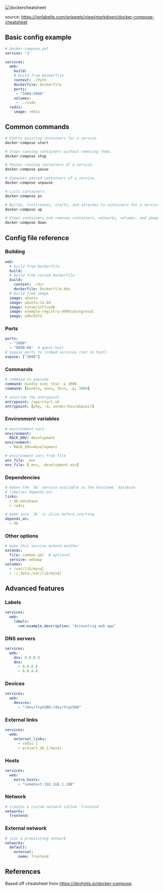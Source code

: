 ![dockercheatsheet](https://user-images.githubusercontent.com/57506512/164302393-0b6a5e1e-02fb-49b7-b874-6f01049b1ee2.png)

source: https://jonlabelle.com/snippets/view/markdown/docker-compose-cheatsheet

## Basic config example

```yml
# docker-compose.yml
version: '3'

services:
  web:
    build: .
    # build from Dockerfile
    context: ./Path
    dockerfile: Dockerfile
    ports:
     - "5000:5000"
    volumes:
     - .:/code
  redis:
    image: redis
```

## Common commands

```bash
# Starts existing containers for a service.
docker-compose start

# Stops running containers without removing them.
docker-compose stop

# Pauses running containers of a service.
docker-compose pause

# Unpauses paused containers of a service.
docker-compose unpause

# Lists containers.
docker-compose ps

# Builds, (re)creates, starts, and attaches to containers for a service.
docker-compose up

# Stops containers and removes containers, networks, volumes, and images created by up.
docker-compose down
```

## Config file reference

### Building

```yml
web:
  # build from Dockerfile
  build: .
  # build from custom Dockerfile
  build:
    context: ./dir
    dockerfile: Dockerfile.dev
  # build from image
  image: ubuntu
  image: ubuntu:14.04
  image: tutum/influxdb
  image: example-registry:4000/postgresql
  image: a4bc65fd
```

### Ports

```yml
ports:
  - "3000"
  - "8000:80"  # guest:host
# expose ports to linked services (not to host)
expose: ["3000"]
```

### Commands

```yml
# command to execute
command: bundle exec thin -p 3000
command: [bundle, exec, thin, -p, 3000]

# override the entrypoint
entrypoint: /app/start.sh
entrypoint: [php, -d, vendor/bin/phpunit]
```

### Environment variables

```yml
# environment vars
environment:
  RACK_ENV: development
environment:
  - RACK_ENV=development

# environment vars from file
env_file: .env
env_file: [.env, .development.env]
```

### Dependencies

```yml
# makes the `db` service available as the hostname `database`
# (implies depends_on)
links:
  - db:database
  - redis

# make sure `db` is alive before starting
depends_on:
  - db
```

### Other options

```yml
# make this service extend another
extends:
  file: common.yml  # optional
  service: webapp
volumes:
  - /var/lib/mysql
  - ./_data:/var/lib/mysql
```

## Advanced features

### Labels

```yml
services:
  web:
    labels:
      com.example.description: "Accounting web app"
```

### DNS servers

```yml
services:
  web:
    dns: 8.8.8.8
    dns:
      - 8.8.8.8
      - 8.8.4.4
```

### Devices

```yml
services:
  web:
    devices:
      - "/dev/ttyUSB0:/dev/ttyUSB0"
```

### External links

```yml
services:
  web:
    external_links:
      - redis_1
      - project_db_1:mysql
```

### Hosts

```yml
services:
  web:
    extra_hosts:
      - "somehost:192.168.1.100"
```

### Network

```yml
# creates a custom network called `frontend`
networks:
  frontend:
```

### External network

```yml
# join a preexisting network
networks:
  default:
    external:
      name: frontend
```

## References

Based off cheatsheet from <https://devhints.io/docker-compose>.


